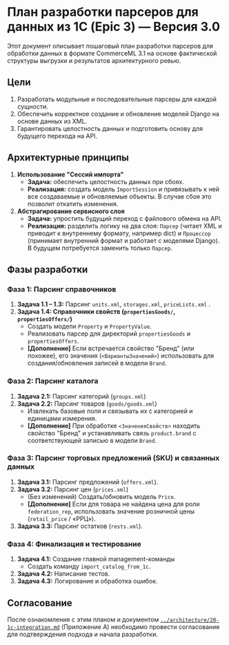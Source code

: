 # План разработки парсеров для данных из 1С (Epic 3) — Версия 3.0

Этот документ описывает пошаговый план разработки парсеров для обработки данных в формате CommerceML 3.1 на основе фактической структуры выгрузки и результатов архитектурного ревью.

## Цели

1. Разработать модульные и последовательные парсеры для каждой сущности.
2. Обеспечить корректное создание и обновление моделей Django на основе данных из XML.
3. Гарантировать целостность данных и подготовить основу для будущего перехода на API.

## Архитектурные принципы

1. **Использование "Сессий импорта"**
    - **Задача:** обеспечить целостность данных при сбоях.
    - **Реализация:** создать модель `ImportSession` и привязывать к ней все создаваемые и обновляемые объекты. В случае сбоя это позволит откатить изменения.
2. **Абстрагирование сервисного слоя**
    - **Задача:** упростить будущий переход с файлового обмена на API.
    - **Реализация:** разделить логику на два слоя: `Парсер` (читает XML и приводит к внутреннему формату, например dict) и `Процессор` (принимает внутренний формат и работает с моделями Django). В будущем потребуется заменить только `Парсер`.

## Фазы разработки

### Фаза 1: Парсинг справочников

1. **Задача 1.1 – 1.3:** Парсинг `units.xml`, `storages.xml`, `priceLists.xml` .
2. **Задача 1.4: Справочники свойств (`propertiesGoods/`, `propertiesOffers/`)**
    - Создать модели `Property` и `PropertyValue`.
    - Реализовать парсер для директорий `propertiesGoods` и `propertiesOffers`.
    - **[Дополнение]** Если встречается свойство "Бренд" (или похожее), его значения (`<ВариантыЗначений>`) использовать для создания/обновления записей в модели `Brand`.

### Фаза 2: Парсинг каталога

1. **Задача 2.1:** Парсинг категорий (`groups.xml`)
2. **Задача 2.2:** Парсинг товаров (`goods/goods.xml`)
    - Извлекать базовые поля и связывать их с категорией и единицами измерения.
    - **[Дополнение]** При обработке `<ЗначенияСвойств>` находить свойство "Бренд" и устанавливать связь `product.brand` с соответствующей записью в модели `Brand`.

### Фаза 3: Парсинг торговых предложений (SKU) и связанных данных

1. **Задача 3.1:** Парсинг предложений (`offers.xml`).
2. **Задача 3.2:** Парсинг цен (`prices.xml`)
    - (Без изменений) Создать/обновить модель `Price`.
    - **[Дополнение]** Если для товара не найдена цена для роли `federation_rep`, использовать значение розничной цены (`retail_price` / «РРЦ»).
3. **Задача 3.3:** Парсинг остатков (`rests.xml`).

### Фаза 4: Финализация и тестирование

1. **Задача 4.1:** Создание главной management-команды
    - Создать команду `import_catalog_from_1c`.
2. **Задача 4.2:** Написание тестов.
3. **Задача 4.3:** Логирование и обработка ошибок.

## Согласование

После ознакомления с этим планом и документом [`../architecture/20-1c-integration.md`](../architecture/20-1c-integration.md) (Приложение А) необходимо провести согласование для подтверждения подхода и начала разработки.
